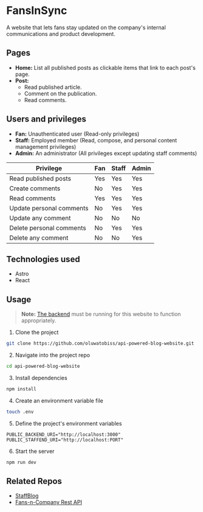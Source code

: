 # FansInSync

A website that lets fans stay updated on the company's internal communications and product development.

## Pages

- **Home:** List all published posts as clickable items that link to each post's page.
- **Post:**
  - Read published article.
  - Comment on the publication.
  - Read comments.

## Users and privileges

- **Fan:** Unauthenticated user (Read-only privileges)
- **Staff:** Employed member (Read, compose, and personal content management privileges)
- **Admin:** An administrator (All privileges except updating staff comments)

| Privilege                | Fan | Staff | Admin |
| ------------------------ | --- | ----- | ----- |
| Read published posts     | Yes | Yes   | Yes   |
| Create comments          | No  | Yes   | Yes   |
| Read comments            | Yes | Yes   | Yes   |
| Update personal comments | No  | Yes   | Yes   |
| Update any comment       | No  | No    | No    |
| Delete personal comments | No  | Yes   | Yes   |
| Delete any comment       | No  | No    | Yes   |

## Technologies used

- Astro
- React

## Usage

> **Note:** [The backend](https://github.com/oluwatobiss/api-powered-blog-backend) must be running for this website to function appropriately.

1. Clone the project

```bash
git clone https://github.com/oluwatobiss/api-powered-blog-website.git
```

2. Navigate into the project repo

```bash
cd api-powered-blog-website
```

3. Install dependencies

```bash
npm install
```

4. Create an environment variable file

```bash
touch .env
```

5. Define the project's environment variables

```
PUBLIC_BACKEND_URI="http://localhost:3000"
PUBLIC_STAFFEND_URI="http://localhost:PORT"
```

6. Start the server

```bash
npm run dev
```

## Related Repos

- [StaffBlog](https://github.com/oluwatobiss/api-powered-blog-editor)
- [Fans-n-Company Rest API](https://github.com/oluwatobiss/api-powered-blog-backend)
